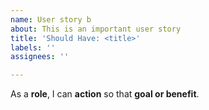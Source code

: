 ```yaml
---
name: User story b
about: This is an important user story
title: 'Should Have: <title>'
labels: ''
assignees: ''

---
```


As a **role**, I can **action** so that **goal or benefit**.
